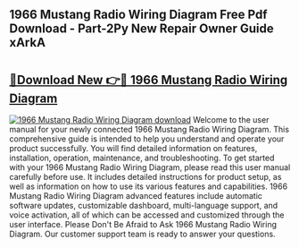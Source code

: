 ## 1966 Mustang Radio Wiring Diagram Free Pdf Download - Part-2Py New Repair Owner Guide xArkA

# <h2><a href="http://dfidwmq.blite.top/?on=1966+Mustang+Radio+Wiring+Diagram">🔗Download New 👉🔴 1966 Mustang Radio Wiring Diagram</a></h2>

[![1966 Mustang Radio Wiring Diagram download](https://i.imgur.com/lujVjoI.png)](http://dfidwmq.blite.top/?on=1966+Mustang+Radio+Wiring+Diagram)
Welcome to the user manual for your newly connected 1966 Mustang Radio Wiring Diagram. This comprehensive guide is intended to help you understand and operate your product successfully. You will find detailed information on features, installation, operation, maintenance, and troubleshooting. To get started with your 1966 Mustang Radio Wiring Diagram, please read this user manual carefully before use. It includes detailed instructions for product setup, as well as information on how to use its various features and capabilities. 1966 Mustang Radio Wiring Diagram advanced features include automatic software updates, customizable dashboard, multi-language support, and voice activation, all of which can be accessed and customized through the user interface. Please Don't Be Afraid to Ask 1966 Mustang Radio Wiring Diagram. Our customer support team is ready to answer your questions.

